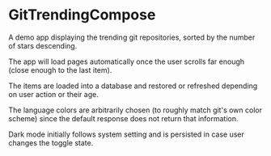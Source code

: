 # GitTrendingCompose

A demo app displaying the trending git repositories, sorted by the number of stars descending.

The app will load pages automatically once the user scrolls far enough (close enough to the last item).

The items are loaded into a database and restored or refreshed depending on user action or their age.

The language colors are arbitrarily chosen (to roughly match git's own color scheme) since the default response does not return that information.

Dark mode initially follows system setting and is persisted in case user changes the toggle state.